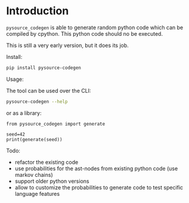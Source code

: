 # Introduction


`pysource_codegen` is able to generate random python code which can be compiled by cpython.
This python code should no be executed.

This is still a very early version, but it does its job.

Install:
``` bash
pip install pysource-codegen
```

Usage:

The tool can be used over the CLI:

``` bash
pysource-codegen --help
```

or as a library:

```
from pysource_codegen import generate

seed=42
print(generate(seed))
```



Todo:

* refactor the existing code
* use probabilities for the ast-nodes from existing python code (use markov chains)
* support older python versions
* allow to customize the probabilities to generate code to test specific language features
